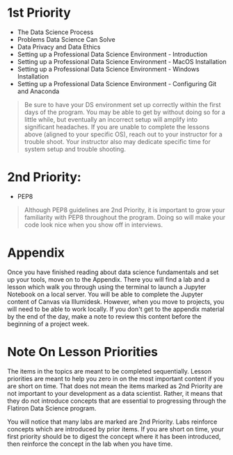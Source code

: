 # 1st Priority

- The Data Science Process
- Problems Data Science Can Solve
- Data Privacy and Data Ethics
- Setting up a Professional Data Science Environment - Introduction
- Setting up a Professional Data Science Environment - MacOS Installation
- Setting up a Professional Data Science Environment - Windows Installation
- Setting up a Professional Data Science Environment - Configuring Git and Anaconda
> Be sure to have your DS environment set up correctly within the first days of the program.  You may be able to get by without doing so for a little while, but eventually an incorrect setup will amplify into significant headaches.  If you are unable to complete the lessons above (aligned to your specific OS), reach out to your instructor for a trouble shoot.  Your instructor also may dedicate specific time for system setup and trouble shooting. 



# 2nd Priority:
- PEP8
> Although PEP8 guidelines are 2nd Priority, it is important to grow your familiarity with PEP8 throughout the program. Doing so will make your code look nice when you show off in interviews.

# Appendix

Once you have finished reading about data science fundamentals and set up your tools, move on to the Appendix. There you will find a lab and a lesson which walk you through using the terminal to launch a Jupyter Notebook on a local server. You will be able to complete the Jupyter content of Canvas via Illumidesk. However, when you move to projects, you will need to be able to work locally. If you don't get to the appendix material by the end of the day, make a note to review this content before the beginning of a project week.

# Note On Lesson Priorities
The items in the topics are meant to be completed sequentially. Lesson priorities are meant to help you zero in on the most important content if you are short on time. That does not mean the items marked as 2nd Priority are not important to your development as a data scientist. Rather, it means that they do not introduce concepts that are essential to progressing through the Flatiron Data Science program.

You will notice that many labs are marked are 2nd Priority. Labs reinforce concepts which are introduced by prior items. If you are short on time, your first priority should be to digest the concept where it has been introduced, then reinforce the concept in the lab when you have time.
